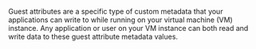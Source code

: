 Guest attributes are a specific type of custom metadata that your applications can write to while running on your virtual machine (VM) instance. Any application or user on your VM instance can both read and write data to these guest attribute metadata values.
